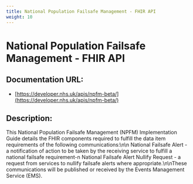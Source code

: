 ```yaml
---
title: National Population Failsafe Management - FHIR API
weight: 10
---
```


# National Population Failsafe Management - FHIR API

## Documentation URL:
 - [https://developer.nhs.uk/apis/npfm-beta/](https://developer.nhs.uk/apis/npfm-beta/)

## Description:
This National Population Failsafe Management (NPFM) Implementation Guide details the FHIR components required to fulfill the data item requirements of the following communications:\n\n    National Failsafe Alert - a notification of action to be taken by the receiving service to fulfill a national failsafe requirement-n    National Failsafe Alert Nullify Request - a request from services to nullify failsafe alerts where appropriate.\n\nThese communications will be published or received by the Events Management Service (EMS).

